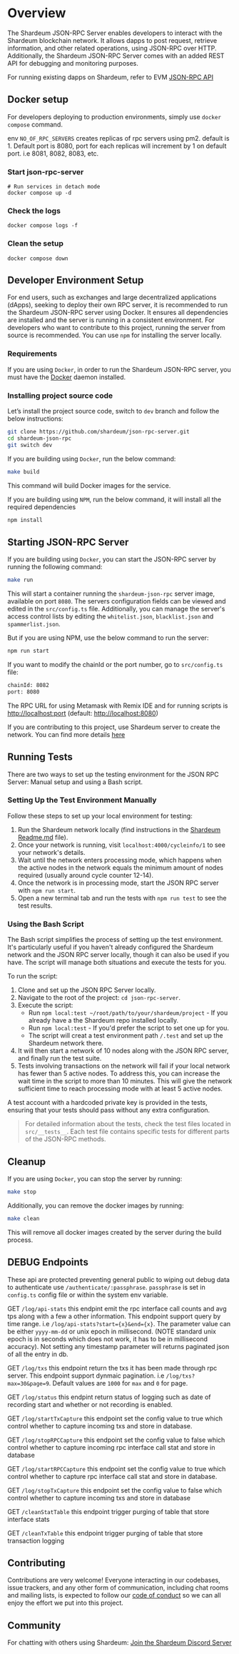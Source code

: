 # Overview

The Shardeum JSON-RPC Server enables developers to interact with the Shardeum blockchain network. It allows dapps to post request, retrieve information, and other related operations, using JSON-RPC over HTTP. Additionally, the Shardeum JSON-RPC Server comes with an added REST API for debugging and monitoring purposes.

For running existing dapps on Shardeum, refer to EVM [JSON-RPC API](https://ethereum.org/en/developers/docs/apis/json-rpc/)

## Docker setup

For developers deploying to production environments, simply use `docker compose` command.

env `NO_OF_RPC_SERVERS` creates replicas of rpc servers using pm2. default is 1. Default port is 8080, port for each replicas will increment by 1 on default port. i.e 8081, 8082, 8083, etc.

### Start json-rpc-server

```shell
# Run services in detach mode
docker compose up -d
```

### Check the logs

```shell
docker compose logs -f
```

### Clean the setup

```shell
docker compose down
```

## Developer Environment Setup

For end users, such as exchanges and large decentralized applications (dApps), seeking to deploy their own RPC server, it is recommended to run the Shardeum JSON-RPC server using Docker. It ensures all dependencies are installed and the server is running in a consistent environment. For developers who want to contribute to this project, running the server from source is recommended. You can use `npm` for installing the server locally.

### Requirements

If you are using `Docker`, in order to run the Shardeum JSON-RPC server, you must have the [Docker](https://docs.docker.com/get-docker/) daemon installed.

### Installing project source code

Let’s install the project source code, switch to `dev` branch and follow the below instructions:

```bash
git clone https://github.com/shardeum/json-rpc-server.git
cd shardeum-json-rpc
git switch dev
```

If you are building using `Docker`, run the below command:

```bash
make build
```

This command will build Docker images for the service.

If you are building using `NPM`, run the below command, it will install all the required dependencies

```bash
npm install
```

## Starting JSON-RPC Server

If you are building using `Docker`, you can start the JSON-RPC server by running the following command:

```bash
make run
```

This will start a container running the `shardeum-json-rpc` server image, available on port `8080`. The servers configuration fields can be viewed and edited in the `src/config.ts` file. Additionally, you can manage the server's access control lists by editing the `whitelist.json`, `blacklist.json` and `spammerlist.json`.

But if you are using NPM, use the below command to run the server:

```bash
npm run start
```

If you want to modify the chainId or the port number, go to `src/config.ts` file:

```bash
chainId: 8082
port: 8080
```

The RPC URL for using Metamask with Remix IDE and for running scripts is <http://localhost:port> (default: <http://localhost:8080>)

If you are contributing to this project, use Shardeum server to create the network. You can find more details [here](https://github.com/shardeum/shardeum)

## Running Tests

There are two ways to set up the testing environment for the JSON RPC Server: Manual setup and using a Bash script.

### Setting Up the Test Environment Manually

Follow these steps to set up your local environment for testing:

1. Run the Shardeum network locally (find instructions in the [Shardeum Readme.md](https://github.com/shardeum/shardeum/blob/dev/README.md) file).
2. Once your network is running, visit `localhost:4000/cycleinfo/1` to see your network's details.
3. Wait until the network enters processing mode, which happens when the active nodes in the network equals the minimum amount of nodes required (usually around cycle counter 12-14).
4. Once the network is in processing mode, start the JSON RPC server with `npm run start`.
5. Open a new terminal tab and run the tests with `npm run test` to see the test results.

### Using the Bash Script

The Bash script simplifies the process of setting up the test environment. It's particularly useful if you haven't already configured the Shardeum network and the JSON RPC server locally, though it can also be used if you have. The script will manage both situations and execute the tests for you.

To run the script:

1. Clone and set up the JSON RPC Server locally.
2. Navigate to the root of the project: `cd json-rpc-server`.
3. Execute the script: 
    - Run `npm local:test ~/root/path/to/your/shardeum/project` - If you already have a the Shardeum repo installed locally.
    - Run `npm local:test` - If you'd prefer the script to set one up for you.
    - The script will creat a test environment path `/.test` and set up the Shardeum network there.
4. It will then start a network of 10 nodes along with the JSON RPC server, and finally run the test suite.
5. Tests involving transactions on the network will fail if your local network has fewer than 5 active nodes. 
To address this, you can increase the wait time in the script to more than 10 minutes. 
This will give the network sufficient time to reach processing mode with at least 5 active nodes.

A test account with a hardcoded private key is provided in the tests, ensuring that your tests should pass without any extra configuration.

> For detailed information about the tests, check the test files located in `src/__tests__`. Each test file contains specific tests for different parts of the JSON-RPC methods.

## Cleanup

If you are using `Docker`, you can stop the server by running:

```bash
make stop
```

Additionally, you can remove the docker images by running:

```bash
make clean
```

This will remove all docker images created by the server during the build process.

## DEBUG Endpoints

These api are protected preventing general public to wiping out debug data to authenticate use `/authenticate/:passphrase`. `passphrase` is set in `config.ts` config file or within the system env variable.

GET `/log/api-stats` this endpint emit the rpc interface call counts and avg tps along with a few a other information. This endpoint support query by time range. i.e `/log/api-stats?start={x}&end={x}`. The parameter value can be either `yyyy-mm-dd` or unix epoch in millisecond. (NOTE standard unix epoch is in seconds which does not work, it has to be in millisecond accuracy). Not setting any timestamp parameter will returns paginated json of all the entry in db.

GET `/log/txs` this endpoint return the txs it has been made through rpc server. This endpoint support dynmaic pagination. i.e `/log/txs?max=30&page=9`.
Default values are `1000` for `max` and `0` for page.

GET `/log/status` this endpint return status of logging such as date of recording start and whether or not recording is enabled.

GET `/log/startTxCapture` this endpoint set the config value to true which control whether to capture incoming txs and store in database.

GET `/log/stopRPCCapture` this endpoint set the config value to false which control whether to capture incoming rpc interface call stat and store in database

GET `/log/startRPCCapture` this endpoint set the config value to true which control whether to capture rpc interface call stat and store in database.

GET `/log/stopTxCapture` this endpoint set the config value to false which control whether to capture incoming txs and store in database

GET `/cleanStatTable` this endpoint trigger purging of table that store interface stats

GET `/cleanTxTable` this endpoint trigger purging of table that store transaction logging

## Contributing

Contributions are very welcome! Everyone interacting in our codebases, issue trackers, and any other form of communication, including chat rooms and mailing lists, is expected to follow our [code of conduct](CODE_OF_CONDUCT.md) so we can all enjoy the effort we put into this project.

## Community

For chatting with others using Shardeum: [Join the Shardeum Discord Server](https://discord.com/invite/shardeum)